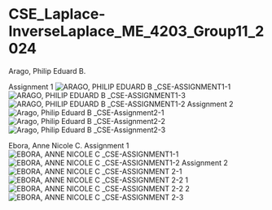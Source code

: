 # CSE_Laplace-InverseLaplace_ME_4203_Group11_2024

Arago, Philip Eduard B.

Assignment 1
![ARAGO, PHILIP EDUARD B _CSE-ASSIGNMENT1-1](https://github.com/PhilipArago/CSE_Laplace-InverseLaplace_ME_4203_Group11_2024/assets/161115526/0c0f4d3e-080d-4b79-8b00-30f990989fdf)
![ARAGO, PHILIP EDUARD B _CSE-ASSIGNMENT1-3](https://github.com/PhilipArago/CSE_Laplace-InverseLaplace_ME_4203_Group11_2024/assets/161115526/9455f3f9-7ad8-4d2f-91bd-33f095358b3e)
![ARAGO, PHILIP EDUARD B _CSE-ASSIGNMENT1-2](https://github.com/PhilipArago/CSE_Laplace-InverseLaplace_ME_4203_Group11_2024/assets/161115526/249367c0-ed78-447a-a95b-a44222ef101a)
Assignment 2
![Arago, Philip Eduard B _CSE-Assignment2-1](https://github.com/PhilipArago/CSE_Laplace-InverseLaplace_ME_4203_Group11_2024/assets/161115526/5b362525-4e33-4fd1-9c18-6b584134ff14)
![Arago, Philip Eduard B _CSE-Assignment2-2](https://github.com/PhilipArago/CSE_Laplace-InverseLaplace_ME_4203_Group11_2024/assets/161115526/8476c5ef-588c-4788-837f-422a800072f8)
![Arago, Philip Eduard B _CSE-Assignment2-3](https://github.com/PhilipArago/CSE_Laplace-InverseLaplace_ME_4203_Group11_2024/assets/161115526/3775228c-5fb8-4e16-ba37-fcac3794e78b)

Ebora, Anne Nicole C.
Assignment 1 
![EBORA, ANNE NICOLE C _CSE-ASSIGNMENT1-1](https://github.com/PhilipArago/CSE_Laplace-InverseLaplace_ME_4203_Group11_2024/assets/161013435/3508ce09-5462-4174-9013-51f2252fda04)
![EBORA, ANNE NICOLE C _CSE-ASSIGNMENT1-2](https://github.com/PhilipArago/CSE_Laplace-InverseLaplace_ME_4203_Group11_2024/assets/161013435/16b209f2-fb0d-49e9-9844-03853d8c94c5)
Assignment 2
![EBORA, ANNE NICOLE C _CSE-ASSIGNMENT 2-1](https://github.com/PhilipArago/CSE_Laplace-InverseLaplace_ME_4203_Group11_2024/assets/161013435/e2bf1fc1-bd93-4d87-a9cc-96d39a56e697)
![EBORA, ANNE NICOLE C _CSE-ASSIGNMENT 2-2 1](https://github.com/PhilipArago/CSE_Laplace-InverseLaplace_ME_4203_Group11_2024/assets/161013435/6a81b240-0e5f-4921-8530-48b058f3a8bb)
![EBORA, ANNE NICOLE C _CSE-ASSIGNMENT 2-2 2](https://github.com/PhilipArago/CSE_Laplace-InverseLaplace_ME_4203_Group11_2024/assets/161013435/e758e514-38cd-4c36-898a-250f176f966b)
![EBORA, ANNE NICOLE C _CSE-ASSIGNMENT 2-3](https://github.com/PhilipArago/CSE_Laplace-InverseLaplace_ME_4203_Group11_2024/assets/161013435/056b3f48-3c90-4c63-ac1d-4b953e00b65f)
